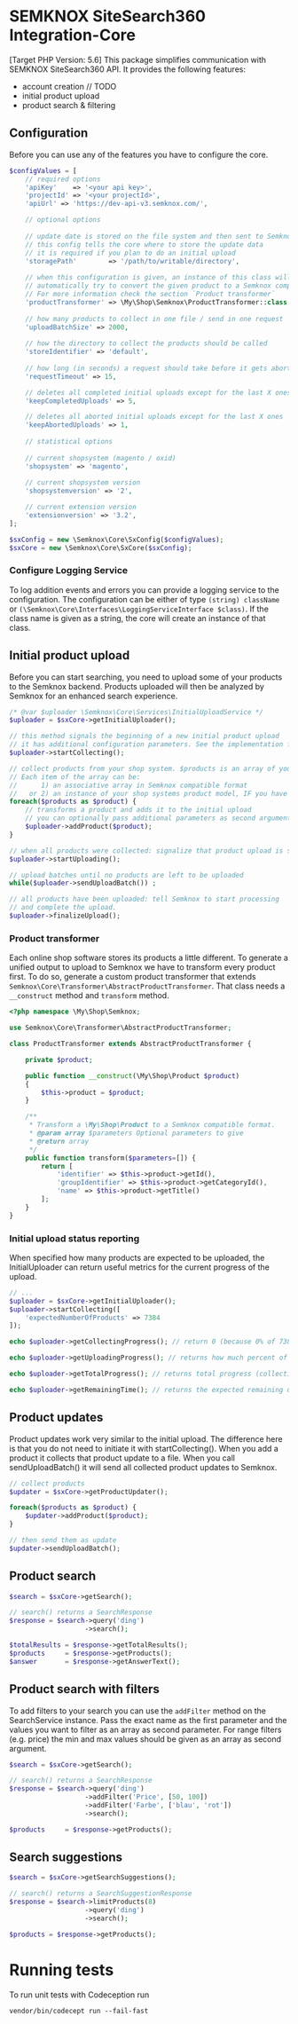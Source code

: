 # SEMKNOX SiteSearch360 Integration-Core
[Target PHP Version: 5.6]
This package simplifies communication with SEMKNOX SiteSearch360 API. It provides the following features:

* account creation // TODO
* initial product upload
* product search & filtering

## Configuration

Before you can use any of the features you have to configure the core.


~~~php
$configValues = [
    // required options
    'apiKey'    => '<your api key>',
    'projectId' => '<your projectId>',  
    'apiUrl' => 'https://dev-api-v3.semknox.com/',

    // optional options
    
    // update date is stored on the file system and then sent to Semknox bundled
    // this config tells the core where to store the update data
    // it is required if you plan to do an initial upload
    'storagePath'        => '/path/to/writable/directory',
    
    // when this configuration is given, an instance of this class will
    // automatically try to convert the given product to a Semknox compatible format
    // For more information check the section `Product transformer`    
    'productTransformer' => \My\Shop\Semknox\ProductTransformer::class,
    
    // how many products to collect in one file / send in one request
    'uploadBatchSize' => 2000,
    
    // how the directory to collect the products should be called
    'storeIdentifier' => 'default',
    
    // how long (in seconds) a request should take before it gets aborted
    'requestTimeout' => 15,

    // deletes all completed initial uploads except for the last X ones
    'keepCompletedUploads' => 5,

    // deletes all aborted initial uploads except for the last X ones
    'keepAbortedUploads' => 1,
    
    // statistical options
    
    // current shopsystem (magento / oxid)
    'shopsystem' => 'magento',
    
    // current shopsystem version
    'shopsystemversion' => '2',

    // current extension version
    'extensionversion' => '3.2',
];

$sxConfig = new \Semknox\Core\SxConfig($configValues);
$sxCore = new \Semknox\Core\SxCore($sxConfig);
~~~

### Configure Logging Service
To log addition events and errors you can provide a logging service to the configuration. The configuration can be either of type `(string) className` or `(\Semknox\Core\Interfaces\LoggingServiceInterface $class)`. If the class name is given as a string, the core will create an instance of that class. 

## Initial product upload

Before you can start searching, you need to upload some of your products to the Semknox backend. Products uploaded will then be analyzed by Semknox for an enhanced search experience.

~~~php
/* @var $uploader \Semknox\Core\Services\InitialUploadService */
$uploader = $sxCore->getInitialUploader();

// this method signals the beginning of a new initial product upload
// it has additional configuration parameters. See the implementation for details. 
$uploader->startCollecting();

// collect products from your shop system. $products is an array of your products.
// Each item of the array can be:
//      1) an associative array in Semknox compatible format
//   or 2) an instance of your shop systems product model, IF you have set the `productTransformer` configuration to a valid product transformer 
foreach($products as $product) {
    // transforms a product and adds it to the initial upload
    // you can optionally pass additional parameters as second argument
    $uploader->addProduct($product);
}

// when all products were collected: signalize that product upload is starting now 
$uploader->startUploading();

// upload batches until no products are left to be uploaded
while($uploader->sendUploadBatch()) ;

// all products have been uploaded: tell Semknox to start processing
// and complete the upload.
$uploader->finalizeUpload();
~~~


### Product transformer

Each online shop software stores its products a little different. To generate a unified output to upload to Semknox we have to transform every product first. To do so, generate a custom product transformer that extends `Semknox\Core\Transformer\AbstractProductTransformer`.
That class needs a `__construct` method and `transform` method. 

```php
<?php namespace \My\Shop\Semknox;

use Semknox\Core\Transformer\AbstractProductTransformer;

class ProductTransformer extends AbstractProductTransformer {

    private $product;

    public function __construct(\My\Shop\Product $product)
    {
        $this->product = $product;
    }   

    /**
     * Transform a \My\Shop\Product to a Semknox compatible format.
     * @param array $parameters Optional parameters to give 
     * @return array
     */
    public function transform($parameters=[]) {
        return [
            'identifier' => $this->product->getId(),
            'groupIdentifier' => $this->product->getCategoryId(),
            'name' => $this->product->getTitle()
        ];        
    } 
}
```
 
### Initial upload status reporting 

When specified how many products are expected to be uploaded, the InitialUploader can return useful metrics for the current progress of the upload.


~~~php
// ...
$uploader = $sxCore->getInitialUploader();
$uploader->startCollecting([
    'expectedNumberOfProducts' => 7384
]);

echo $uploader->getCollectingProgress(); // return 0 (because 0% of 7384 products have been collected)

echo $uploader->getUploadingProgress(); // returns how much percent of products have been uploaded

echo $uploader->getTotalProgress(); // returns total progress (collecting is 90%, uploading 10%)

echo $uploader->getRemainingTime(); // returns the expected remaining upload time in seconds
~~~

## Product updates

Product updates work very similar to the initial upload. The difference here is that you do not need to initiate it with startCollecting(). When you add a product it collects that product update to a file. When you call sendUploadBatch() it will send all collected product updates to Semknox.   

~~~php
// collect products
$updater = $sxCore->getProductUpdater();

foreach($products as $product) {
    $updater->addProduct($product);
}

// then send them as update
$updater->sendUploadBatch();
~~~

 
## Product search

~~~php
$search = $sxCore->getSearch();

// search() returns a SearchResponse
$response = $search->query('ding')
                   ->search();

$totalResults = $response->getTotalResults();
$products     = $response->getProducts();
$answer       = $response->getAnswerText();
~~~

## Product search with filters

To add filters to your search you can use the `addFilter` method on the SearchService instance. Pass the exact name as the first parameter and the values you want to filter as an array as second parameter. For range filters (e.g. price) the min and max values should be given as an array as second argument. 

~~~php
$search = $sxCore->getSearch();

// search() returns a SearchResponse
$response = $search->query('ding')
                   ->addFilter('Price', [50, 100])
                   ->addFilter('Farbe', ['blau', 'rot'])
                   ->search();

$products     = $response->getProducts();
~~~


## Search suggestions 

~~~php
$search = $sxCore->getSearchSuggestions();

// search() returns a SearchSuggestionResponse
$response = $search->limitProducts(8)
                   ->query('ding')
                   ->search();

$products = $response->getProducts();
~~~

# Running tests

To run unit tests with Codeception run

~~~
vendor/bin/codecept run --fail-fast
~~~